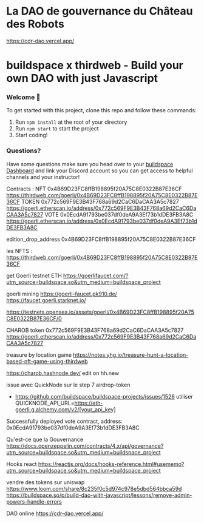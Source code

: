 # La DAO de gouvernance du Château des Robots

https://cdr-dao.vercel.app/


# buildspace x thirdweb - Build your own DAO with just Javascript

### **Welcome 👋**
To get started with this project, clone this repo and follow these commands:

1. Run `npm install` at the root of your directory
2. Run `npm start` to start the project
3. Start coding!

### **Questions?**
Have some questions make sure you head over to your [buildspace Dashboard](https://app.buildspace.so/projects/COb520aae3-7925-42f4-a5e7-eaf718933766) and link your Discord account so you can get access to helpful channels and your instructor!

Contracts :
NFT 0x4B69D23FC8ffB198895f20A75C8E0322B87E36CF https://thirdweb.com/goerli/0x4B69D23FC8ffB198895f20A75C8E0322B87E36CF
TOKEN 0x772c569F9E3B43F768a69d2CaC6DaCAA3A5c7827 https://goerli.etherscan.io/address/0x772c569F9E3B43F768a69d2CaC6DaCAA3A5c7827
VOTE 0x0EcdA91793be037df0deA9A3Ef73b1dDE3FB3A8C https://goerli.etherscan.io/address/0x0EcdA91793be037df0deA9A3Ef73b1dDE3FB3A8C



edition_drop_address 0x4B69D23FC8ffB198895f20A75C8E0322B87E36CF

les NFTS : https://thirdweb.com/goerli/0x4B69D23FC8ffB198895f20A75C8E0322B87E36CF

get Goerli testnet ETH https://goerlifaucet.com/?utm_source=buildspace.so&utm_medium=buildspace_project

goerli mining https://goerli-faucet.pk910.de/
https://faucet.goerli.starknet.io/

https://testnets.opensea.io/assets/goerli/0x4B69D23FC8ffB198895f20A75C8E0322B87E36CF/0

CHAROB token 0x772c569F9E3B43F768a69d2CaC6DaCAA3A5c7827
https://goerli.etherscan.io/address/0x772c569F9E3B43F768a69d2CaC6DaCAA3A5c7827


treasure by location game https://notes.yhg.io/treasure-hunt-a-location-based-nft-game-using-thirdweb

https://charob.hashnode.dev/ edit on hh.new

issue avec QuickNode sur le step 7 airdrop-token
- https://github.com/buildspace/buildspace-projects/issues/1526
utiliser QUICKNODE_API_URL=https://eth-goerli.g.alchemy.com/v2/[your_api_key]

Successfully deployed vote contract, address: 0x0EcdA91793be037df0deA9A3Ef73b1dDE3FB3A8C


Qu'est-ce que la Gouvernance https://docs.openzeppelin.com/contracts/4.x/api/governance?utm_source=buildspace.so&utm_medium=buildspace_project

Hooks react https://reactjs.org/docs/hooks-reference.html#usememo?utm_source=buildspace.so&utm_medium=buildspace_project


vendre des tokens sur uniswap
https://www.loom.com/share/8c235f0c5d974c978e5dbd564bbca59d
https://buildspace.so/p/build-dao-with-javascript/lessons/remove-admin-powers-handle-errors

DAO online https://cdr-dao.vercel.app/

